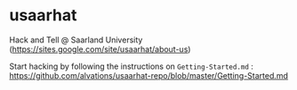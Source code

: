 usaarhat
========

Hack and Tell @ Saarland University (https://sites.google.com/site/usaarhat/about-us)

Start hacking by following the instructions on `Getting-Started.md` : https://github.com/alvations/usaarhat-repo/blob/master/Getting-Started.md
